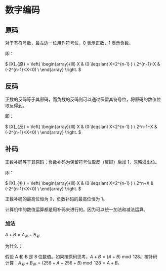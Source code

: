 # 数字编码

## 原码

对于有符号数，最左边一位用作符号位，0 表示正数，1 表示负数。

即：

$
[X]_{原} =
\left\{
\begin{array}{lll}
X & (0 \leqslant X<2^{n-1} ) \\
2^{n-1}-X & (-2^{n-1}<X<0) \\
\end{array}
\right.
$

## 反码

正数的反码等于其原码，而负数的反码则可以通过保留其符号位，将原码的数值位取反得到。

即：

$
[X]_{反} =
\left\{
\begin{array}{lll}
X & (0 \leqslant X<2^{n-1} ) \\
2^n-1+X & (-2^{n-1}<X<0) \\
\end{array}
\right.
$

## 补码

正数补码等于其原码；负数补码为保留符号位取反（反码）后加 1，忽略溢出位。

即：

$
[X]_{补} =
\left\{
\begin{array}{lll}
X & (0 \leqslant X<2^{n-1} ) \\
2^n+X & (-2^{n-1}<X<0) \\
\end{array}
\right.
$

正数补码的最高位恒为 0，负数补码的最高位恒为 1。

计算机中的数值运算都是用补码来进行的。因为可以统一加法和减法运算。

### 加法

$A+B=A_{补}+B_{补}$

为什么：

假设 A 和 B 是 8 位数值。如果按原码思考，$A+B=(A+B) \bmod 128$。按补码计算：$A_{补}+B_{补}=(256+A+256+B) \bmod 128=A+B$。
